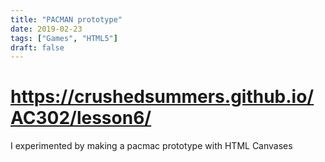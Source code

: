 ```yaml
---
title: "PACMAN prototype"
date: 2019-02-23
tags: ["Games", "HTML5"]
draft: false
---
```


# https://crushedsummers.github.io/AC302/lesson6/

I experimented by making a pacmac prototype with HTML Canvases
